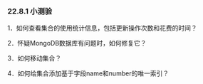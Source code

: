 ### 22.8.1 小测验

1．如何查看集合的使用统计信息，包括更新操作次数和花费的时间？

2．怀疑MongoDB数据库有问题时，如何修复它？

3．如何移动集合？

4．如何给集合添加基于字段name和number的唯一索引？

